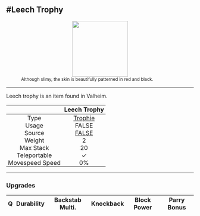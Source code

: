 <meta property="og:title" content="Leech Trophy - MoreValheim" /><meta property="og:type" content="website" /><meta property="og:image" content="/assets/leech_trophy.png" /><meta property="og:description" content="Leech Trophy is an item found in Valheim." /><meta name="theme-color" content="#546D78"><meta name="twitter:card" content="summary_large_image">
#Leech Trophy
-------------
<style>img {width:20px;}.tb {width:150px;display: block;margin-left: auto;margin-right: auto;}</style>

<style>.md-typeset table:not([class]) th:not([align]) {min-width:unset!important;}</style>
<style>td{padding:0em 0.3em!important;text-align:center!important;border-left:.05rem solid var(--md-default-fg-color--lightest)}</style>

<style>th{padding:0.1em 0.3em!important;text-align:center!important;font-weight:bold}</style>

<style>pre{text-align:right!important}</style>
<style>table tr td:first-child {border-left: 0;};</style>

<figure><img src="/assets/leech_trophy.png" class="tb" /><figcaption><small>Although slimy, the skin is beautifully patterned in red and black.</small></figcaption></figure>

-------------

Leech trophy is an item found in Valheim.

|        | Leech Trophy              |
| ----------- | ------------------------------------ |
| Type | [Trophie](../../types/trophie)
| Usage | FALSE<br>
| Source | [FALSE](../../items/false)
| Weight | 2 |
| Max Stack | 20 |
| Teleportable | ✓
| Movespeed Speed | 0%


-------------

### Upgrades
| Q | Durability | Backstab Multi. | Knockback | Block Power | Parry Bonus
| - | - | - | - | - | - 
